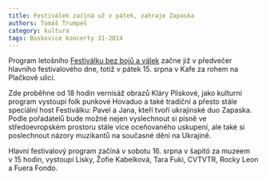 ```yaml
---
title: Festiválek začíná už v pátek, zahraje Zapaska
authors: Tomáš Trumpeš
category: kultura
tags: Boskovice koncerty 31-2014 
---
```


Program letošního [Festiválku bez bojů a válek](http://fbbav.cz/) začne již v předvečer hlavního festivalového dne, totiž v pátek 15. srpna v Kafe za rohem na Plačkově ulici.

Zde proběhne od 18 hodin vernisáž obrazů Kláry Pliskové, jako kulturní program vystoupí folk punkové Hovaduo a také tradiční a přesto stále speciální host Festiválku: Pavel a Jana, kteří tvoří ukrajinské duo Zapaska. Podle pořadatelů bude možné nejen vyslechnout si písně ve středoevropském prostoru stále více oceňovaného uskupení, ale také si poslechnout názory muzikantů na současné dění na Ukrajině.

Hlavní festivalový program začíná v sobotu 16. srpna v šapitó za muzeem v 15 hodin, vystoupí Lísky, Žofie Kabelková, Tara Fuki, CVTVTR, Rocky Leon a Fuera Fondo.
